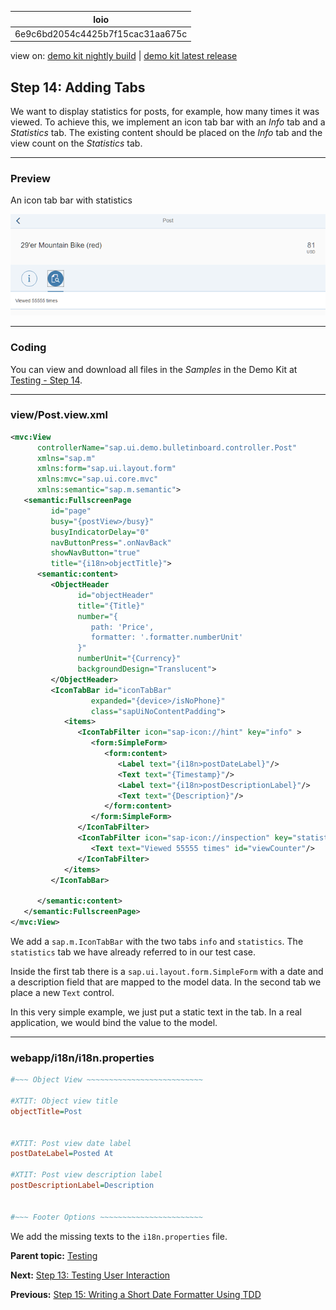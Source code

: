 <!-- loio6e9c6bd2054c4425b7f15cac31aa675c -->

| loio |
| -----|
| 6e9c6bd2054c4425b7f15cac31aa675c |

<div id="loio">

view on: [demo kit nightly build](https://openui5nightly.hana.ondemand.com/#/topic/6e9c6bd2054c4425b7f15cac31aa675c) | [demo kit latest release](https://openui5.hana.ondemand.com/#/topic/6e9c6bd2054c4425b7f15cac31aa675c)</div>

## Step 14: Adding Tabs

We want to display statistics for posts, for example, how many times it was viewed. To achieve this, we implement an icon tab bar with an *Info* tab and a *Statistics* tab. The existing content should be placed on the *Info* tab and the view count on the *Statistics* tab.

***

### Preview

   
  
<a name="loio6e9c6bd2054c4425b7f15cac31aa675c__fig_r1j_pst_mr"/>An icon tab bar with statistics

 ![](images/loio1d8248aaaac34e1185b36090859cf47c_LowRes.png "An icon tab bar with statistics") 

***

### Coding

You can view and download all files in the *Samples* in the Demo Kit at [Testing - Step 14](https://openui5.hana.ondemand.com/explored.html#/sample/sap.m.tutorial.testing.14/preview).

***

### view/Post.view.xml

```xml
<mvc:View
      controllerName="sap.ui.demo.bulletinboard.controller.Post"
      xmlns="sap.m"
      xmlns:form="sap.ui.layout.form"
      xmlns:mvc="sap.ui.core.mvc"
      xmlns:semantic="sap.m.semantic">
   <semantic:FullscreenPage
         id="page"
         busy="{postView>/busy}"
         busyIndicatorDelay="0"
         navButtonPress=".onNavBack"
         showNavButton="true"
         title="{i18n>objectTitle}">
      <semantic:content>
         <ObjectHeader
               id="objectHeader"
               title="{Title}"
               number="{
                  path: 'Price',
                  formatter: '.formatter.numberUnit'
               }"
               numberUnit="{Currency}"
               backgroundDesign="Translucent">
         </ObjectHeader>
         <IconTabBar id="iconTabBar"
                  expanded="{device>/isNoPhone}"
                  class="sapUiNoContentPadding">
            <items>
               <IconTabFilter icon="sap-icon://hint" key="info" >
                  <form:SimpleForm>
                     <form:content>
                        <Label text="{i18n>postDateLabel}"/>
                        <Text text="{Timestamp}"/>
                        <Label text="{i18n>postDescriptionLabel}"/>
                        <Text text="{Description}"/>
                     </form:content>
                  </form:SimpleForm>
               </IconTabFilter>
               <IconTabFilter icon="sap-icon://inspection" key="statistics">
                  <Text text="Viewed 55555 times" id="viewCounter"/>
               </IconTabFilter>
            </items>
         </IconTabBar>

      </semantic:content>
   </semantic:FullscreenPage>
</mvc:View>
```

We add a `sap.m.IconTabBar` with the two tabs `info` and `statistics`. The `statistics` tab we have already referred to in our test case.

Inside the first tab there is a `sap.ui.layout.form.SimpleForm` with a date and a description field that are mapped to the model data. In the second tab we place a new `Text` control.

In this very simple example, we just put a static text in the tab. In a real application, we would bind the value to the model.

***

### webapp/i18n/i18n.properties

```ini
#~~~ Object View ~~~~~~~~~~~~~~~~~~~~~~~~~~

#XTIT: Object view title
objectTitle=Post


#XTIT: Post view date label
postDateLabel=Posted At

#XTIT: Post view description label
postDescriptionLabel=Description


#~~~ Footer Options ~~~~~~~~~~~~~~~~~~~~~~~
```

We add the missing texts to the `i18n.properties` file.

**Parent topic:** [Testing](Testing_291c912.md "In this tutorial we will test application functionality with the testing tools that are delivered with OpenUI5. At different steps of this tutorial you will write tests using QUnit, OPA5, and the OData V2 mock server. Additionally, you will learn about testing strategies, Test Driven Development (TDD), and much more.")

**Next:** [Step 13: Testing User Interaction](Step_13_Testing_User_Interaction_19ccd47.md "In this step we want to write a test that simulates user interaction with an icon tab bar. We want to change the tab and check if the correct content is shown.")

**Previous:** [Step 15: Writing a Short Date Formatter Using TDD](Step_15_Writing_a_Short_Date_Formatter_Using_TDD_bc4114a.md "It's now time to improve the content of the Info tab. We want to see the Posted At date in a formatted way. Based on the age of the post, we either display the time, a textural representation of the day, or the date only.")

